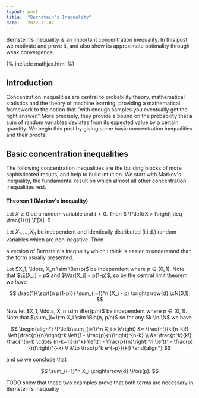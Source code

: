 ```yaml
---
layout: post
title:  "Bernstein's Inequality"
date:   2022-11-02
---
```


Bernstein's inequality is an important concentration inequality.
In this post we motivate and prove it,
and also show its approximate optimality
through weak convergence.

{% include mathjax.html %}

<div style="display:none">
  $ \newcommand \P {\mathbb{P}} $
  $ \newcommand \E {\mathbb{E}} $
</div>

## Introduction

Concentration inequalities are central to
probability theory, mathematical statistics and the
theory of machine learning,
providing a mathematical framework to the notion that
"with enough samples you eventually get the right answer."
More precisely, they provide a bound on the probability
that a sum of random variables deviates from its expected value
by a certain quantity.
We begin this post by giving some basic concentration
inequalities and their proofs.

## Basic concentration inequalities

The following concentration inequalities are the
building blocks of more sophisticated results,
and help to build intuition.
We start with Markov's inequality,
the fundamental result on which
almost all other concentration inequalities rest.

<div class="box-rounded">

<h4> Theorem 1 (Markov's inequality) </h4>

Let $X \geq 0$ be a random variable
and $t>0$. Then
$
\P\left(X > t\right)
\leq \frac{1}{t} \E[X].
$

</div>





Let $X_1, \ldots, X_n$ be independent and identically distributed
(i.i.d.) random variables which are non-negative.
Then



a version of Bernstein's inequality
which I think is easier to understand than the form usually presented.


<div style="display:none">
  $\newcommand \N {\mathbb{N}}$
  $\newcommand \P {\mathbb{P}}$
  $\newcommand \E {\mathbb{E}}$
  $\newcommand \Var {\mathrm{Var}}$
  $\newcommand \cN {\mathcal{N}}$
  $\newcommand \Ber {\mathrm{Ber}}$
  $\newcommand \Bin {\mathrm{Bin}}$
  $\newcommand \Pois {\mathrm{Pois}}$
</div>

Let $X_1, \ldots, X_n \sim \Ber(p)$ be independent where $p \in (0,1)$.
Note that $\E[X_i] = p$ and $\Var[X_i] = p(1-p)$,
so by the central limit theorem we have

$$
\frac{1}{\sqrt{n p(1-p)}}
\sum_{i=1}^n (X_i - p)
\xrightarrow{d} \cN(0,1).
$$

Now let $X_1, \ldots, X_n \sim \Ber(p/n)$ be independent where $p \in (0,1)$.
Note that $\sum_{i=1}^n X_i \sim \Bin(n, p/n)$
so for any $k \in \N$ we have

$$
\begin{align*}
\P\left(\sum_{i=1}^n X_i = k\right)
&= \frac{n!}{k!(n-k)!}
\left(\frac{p}{n}\right)^k
\left(1 - \frac{p}{n}\right)^{n-k} \\
&= \frac{p^k}{k!}
\frac{n(n-1) \cdots (n-k+1)}{n^k}
\left(1 - \frac{p}{n}\right)^n
\left(1 - \frac{p}{n}\right)^{-k} \\
&\to \frac{p^k e^{-p}}{k!}
\end{align*}
$$

and so we conclude that

$$
\sum_{i=1}^n X_i
\xrightarrow{d} \Pois(p).
$$


TODO show that these two examples prove that both terms
are necessary in Bernstein's inequality
